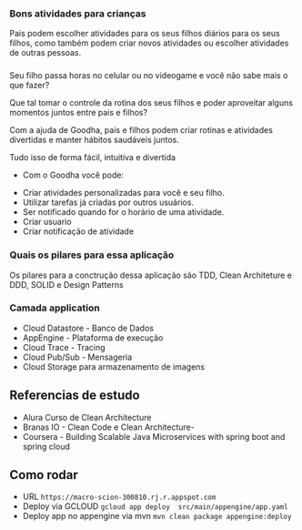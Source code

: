 ### Bons atividades para crianças

Pais podem escolher atividades para os seus filhos diários para os seus filhos, como também podem criar novos atividades
ou escolher atividades de outras pessoas.

### 
Seu filho passa horas no celular ou no videogame e você não sabe mais o que fazer?

Que tal tomar o controle da rotina dos seus filhos e poder aproveitar alguns momentos juntos entre pais e filhos?

Com a ajuda de Goodha, pais e filhos podem criar rotinas e atividades divertidas e manter hábitos saudáveis juntos.

Tudo isso de forma fácil, intuitiva e divertida

* Com o Goodha você pode:
- Criar atividades personalizadas para você e seu filho.
- Utilizar tarefas já criadas por outros usuários.
- Ser notificado quando for o horário de uma atividade.
- Criar usuario
- Criar notificação de atividade

### Quais os pilares para essa aplicação

Os pilares para a conctrução dessa aplicação são TDD, Clean Architeture e DDD, SOLID e Design Patterns

### Camada application

- Cloud Datastore - Banco de Dados
- AppEngine - Plataforma de execução
- Cloud Trace - Tracing
- Cloud Pub/Sub - Mensageria
- Cloud Storage para armazenamento de imagens

## Referencias de estudo
 - Alura Curso de Clean Architecture
 - Branas IO - Clean Code e Clean Architecture-
 - Coursera - Building Scalable Java Microservices with spring boot and spring cloud

## Como rodar

* URL ``https://macro-scion-300810.rj.r.appspot.com``
* Deploy via GCLOUD ``gcloud app deploy  src/main/appengine/app.yaml``
* Deploy app no appengine via mvn ``mvn clean package appengine:deploy``
